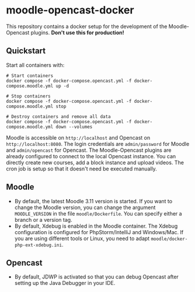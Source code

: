 # moodle-opencast-docker
This repository contains a docker setup for the development of the Moodle-Opencast plugins.
**Don't use this for production!**

## Quickstart
Start all containers with:
```
# Start containers
docker compose -f docker-compose.opencast.yml -f docker-compose.moodle.yml up -d 

# Stop containers
docker compose -f docker-compose.opencast.yml -f docker-compose.moodle.yml stop

# Destroy containers and remove all data
docker compose -f docker-compose.opencast.yml -f docker-compose.moodle.yml down --volumes
```
Moodle is accessible on `http://localhost` and Opencast on `http://localhost:8080`.
The login credentials are `admin/password` for Moodle and `admin/opencast` for Opencast.
The Moodle-Opencast plugins are already configured to connect to the local Opencast instance. 
You can directly create new courses, add a block instance and upload videos. The cron job is setup so that it doesn't need be executed manually.

## Moodle
- By default, the latest Moodle 3.11 version is started. 
If you want to change the Moodle version, you can change the argument `MOODLE_VERSION` in the file `moodle/Dockerfile`.
You can specify either a branch or a version tag.
- By default, Xdebug is enabled in the Moodle container. The Xdebug configuration is configured for PhpStorm/IntelliJ and Windows/Mac. If you are using different tools or Linux, you need to adapt `moodle/docker-php-ext-xdebug.ini`.

## Opencast
- By default, JDWP is activated so that you can debug Opencast after setting up the Java Debugger in your IDE. 
